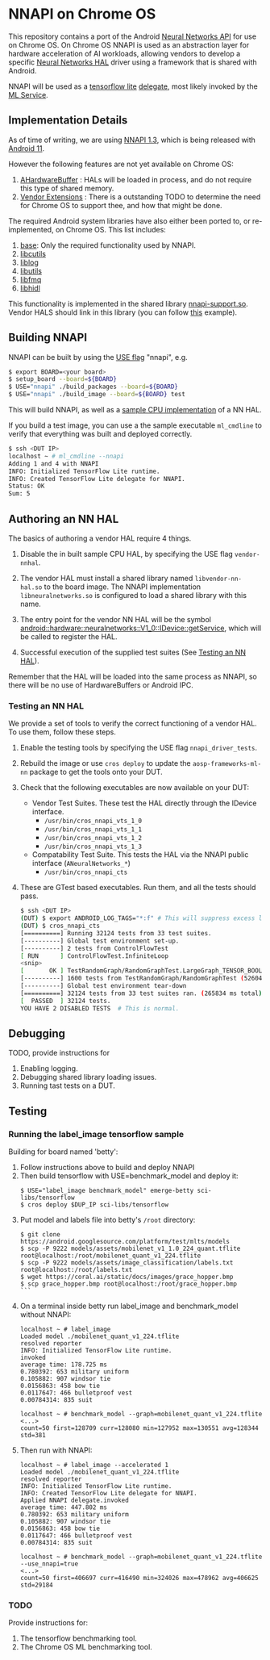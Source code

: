 # NNAPI on Chrome OS

This repository contains a port of the Android
[Neural Networks API](https://developer.android.com/ndk/guides/neuralnetworks)
for use on Chrome OS.
On Chrome OS NNAPI is used as an abstraction layer for hardware acceleration of
AI workloads, allowing vendors to develop a specific
[Neural Networks HAL](https://source.android.com/devices/neural-networks)
driver using a framework that is shared with Android.

NNAPI will be used as a [tensorflow lite](https://www.tensorflow.org/lite)
[delegate](https://www.tensorflow.org/lite/performance/nnapi), most likely
invoked by the
[ML Service](https://chromium.googlesource.com/chromiumos/platform2/+/master/ml/README.md).

## Implementation Details

As of time of writing, we are using
[NNAPI 1.3](https://developer.android.com/preview/features#nnapi),
which is being released with
[Android 11](https://developer.android.com/android11).

However the following features are not yet available on Chrome OS:

1. [AHardwareBuffer](https://source.android.com/devices/neural-networks/ahardwarebuffer)
: HALs will be loaded in process, and do not require this type of shared memory.
1. [Vendor Extensions](https://source.android.com/devices/neural-networks/vendor-extensions)
: There is a outstanding TODO to determine the need for Chrome OS to support
thee, and how that might be done.

The required Android system libraries have also either been ported to, or
re-implemented, on Chrome OS. This list includes:

1. [base](https://chromium.googlesource.com/aosp/platform/system/core/base/):
Only the required functionality used by NNAPI.
1. [libcutils](https://chromium.googlesource.com/aosp/platform/system/core/libcutils/)
1. [liblog](https://chromium.googlesource.com/aosp/platform/system/core/liblog/)
1. [libutils](https://chromium.googlesource.com/aosp/platform/system/core/libutils/)
1. [libfmq](https://chromium.googlesource.com/aosp/platform/system/libfmq/)
1. [libhidl](https://chromium.googlesource.com/aosp/platform/system/libhidl/)

This functionality is implemented in the shared library
[nnapi-support.so](https://chromium.googlesource.com/chromiumos/platform2/+/HEAD/nnapi).
Vendor HALS should link in this library (you can follow
[this](https://chromium.googlesource.com/aosp/platform/frameworks/ml/+/refs/heads/master/nn/BUILD.gn#74)
example).

## Building NNAPI

NNAPI can be built by using the
[USE flag](https://wiki.gentoo.org/wiki/USE_flag) "nnapi", e.g.

```bash
$ export BOARD=<your board>
$ setup_board --board=${BOARD}
$ USE="nnapi" ./build_packages --board=${BOARD}
$ USE="nnapi" ./build_image --board=${BOARD} test
```

This will build NNAPI, as well as a
[sample CPU implementation](https://chromium.googlesource.com/aosp/platform/frameworks/ml/+/refs/heads/master/nn/BUILD.gn#509)
of a NN HAL.

If you build a test image, you can use a the sample executable `ml_cmdline` to
verify that everything was built and deployed correctly.

```bash
$ ssh <DUT IP>
localhost ~ # ml_cmdline --nnapi
Adding 1 and 4 with NNAPI
INFO: Initialized TensorFlow Lite runtime.
INFO: Created TensorFlow Lite delegate for NNAPI.
Status: OK
Sum: 5
```


## Authoring an NN HAL

The basics of authoring a vendor HAL require 4 things.

1. Disable the in built sample CPU HAL, by specifying the USE flag
`vendor-nnhal`.

1. The vendor HAL must install a shared library named `libvendor-nn-hal.so` to
the board image. The NNAPI implementation `libneuralnetworks.so` is configured
to load a shared library with this name.

1. The entry point for the vendor NN HAL will be the symbol
[android::hardware::neuralnetworks::V1_0::IDevice::getService](https://chromium.googlesource.com/aosp/platform/frameworks/ml/+/refs/heads/master/nn/chromeos/sampledriver.cpp#14), which will be called to register the HAL.

1. Successful execution of the supplied test suites (See [Testing an NN HAL](#testing-an-nn-hal)).

Remember that the HAL will be loaded into the same process as NNAPI, so there will be no use of HardwareBuffers or Android IPC.

### Testing an NN HAL

We provide a set of tools to verify the correct functioning of a vendor HAL. To
use them, follow these steps.

1. Enable the testing tools by specifying the USE flag `nnapi_driver_tests`.

1. Rebuild the image or use `cros deploy` to update the `aosp-frameworks-ml-nn`
   package to get the tools onto your DUT.

1. Check that the following executables are now available on your DUT:
   * Vendor Test Suites. These test the HAL directly through the IDevice
     interface.
     * `/usr/bin/cros_nnapi_vts_1_0`
     * `/usr/bin/cros_nnapi_vts_1_1`
     * `/usr/bin/cros_nnapi_vts_1_2`
     * `/usr/bin/cros_nnapi_vts_1_3`
   * Compatability Test Suite. This tests the HAL via the NNAPI public interface
     (`ANeuralNetworks_*`)
     * `/usr/bin/cros_nnapi_cts`

2. These are GTest based executables. Run them, and all the tests should pass.
   ```bash
   $ ssh <DUT IP>
   (DUT) $ export ANDROID_LOG_TAGS="*:f" # This will suppress excess logging
   (DUT) $ cros_nnapi_cts
   [==========] Running 32124 tests from 33 test suites.
   [----------] Global test environment set-up.
   [----------] 2 tests from ControlFlowTest
   [ RUN      ] ControlFlowTest.InfiniteLoop
   <snip>
   [       OK ] TestRandomGraph/RandomGraphTest.LargeGraph_TENSOR_BOOL8_Rank1/49 (12 ms)
   [----------] 1600 tests from TestRandomGraph/RandomGraphTest (52604 ms total)
   [----------] Global test environment tear-down
   [==========] 32124 tests from 33 test suites ran. (265834 ms total)
   [  PASSED  ] 32124 tests.
   YOU HAVE 2 DISABLED TESTS  # This is normal.
   ```

## Debugging

TODO, provide instructions for

1. Enabling logging.
2. Debugging shared library loading issues.
3. Running tast tests on a DUT.

## Testing

### Running the label\_image tensorflow sample

Building for board named 'betty':

1.  Follow instructions above to build and deploy NNAPI
1.  Then build tensorflow with USE=benchmark\_model and deploy it:
    ```
    $ USE="label_image benchmark_model" emerge-betty sci-libs/tensorflow
    $ cros deploy $DUP_IP sci-libs/tensorflow
    ```
1.  Put model and labels file into betty's `/root` directory:
    ````
    $ git clone https://android.googlesource.com/platform/test/mlts/models
    $ scp -P 9222 models/assets/mobilenet_v1_1.0_224_quant.tflite root@localhost:/root/mobilenet_quant_v1_224.tflite
    $ scp -P 9222 models/assets/image_classification/labels.txt root@localhost:/root/labels.txt
    $ wget https://coral.ai/static/docs/images/grace_hopper.bmp
    $ scp grace_hopper.bmp root@localhost:/root/grace_hopper.bmp
    ```
1.  On a terminal inside betty run label\_image and benchmark\_model without
    NNAPI:
    ```
    localhost ~ # label_image
    Loaded model ./mobilenet_quant_v1_224.tflite
    resolved reporter
    INFO: Initialized TensorFlow Lite runtime.
    invoked
    average time: 178.725 ms
    0.780392: 653 military uniform
    0.105882: 907 windsor tie
    0.0156863: 458 bow tie
    0.0117647: 466 bulletproof vest
    0.00784314: 835 suit

    localhost ~ # benchmark_model --graph=mobilenet_quant_v1_224.tflite
    <...>
    count=50 first=128709 curr=128080 min=127952 max=130551 avg=128344 std=381
    ```
1.  Then run with NNAPI:
    ```
    localhost ~ # label_image --accelerated 1
    Loaded model ./mobilenet_quant_v1_224.tflite
    resolved reporter
    INFO: Initialized TensorFlow Lite runtime.
    INFO: Created TensorFlow Lite delegate for NNAPI.
    Applied NNAPI delegate.invoked
    average time: 447.802 ms
    0.780392: 653 military uniform
    0.105882: 907 windsor tie
    0.0156863: 458 bow tie
    0.0117647: 466 bulletproof vest
    0.00784314: 835 suit

    localhost ~ # benchmark_model --graph=mobilenet_quant_v1_224.tflite --use_nnapi=true
    <...>
    count=50 first=406697 curr=416490 min=324026 max=478962 avg=406625 std=29184
    ```
### TODO

Provide instructions for:

1. The tensorflow benchmarking tool.
1. The Chrome OS ML benchmarking tool.
